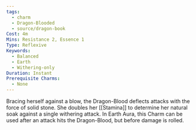 ```yaml
---
tags:
  - charm
  - Dragon-Blooded
  - source/dragon-book
Cost: 4m
Mins: Resistance 2, Essence 1
Type: Reflexive
Keywords:
  - Balanced
  - Earth
  - Withering-only
Duration: Instant
Prerequisite Charms:
  - None
---
```

Bracing herself against a blow, the Dragon-Blood deflects attacks with the force of solid stone. She doubles her [[Stamina]] to determine her natural soak against a single withering attack. In Earth Aura, this Charm can be used after an attack hits the Dragon-Blood, but before damage is rolled.